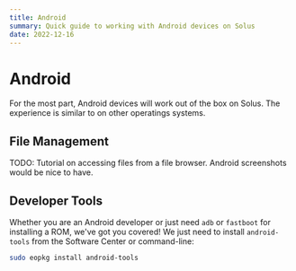 ```yaml
---
title: Android
summary: Quick guide to working with Android devices on Solus
date: 2022-12-16
---
```


# Android

For the most part, Android devices will work out of the box on Solus. The experience is similar to on other operatings systems.

## File Management

TODO: Tutorial on accessing files from a file browser. Android screenshots would be nice to have.

## Developer Tools

Whether you are an Android developer or just need `adb` or `fastboot` for installing a ROM, we've got you covered! We just need to install `android-tools` from the Software Center or command-line:

``` bash
sudo eopkg install android-tools
```

